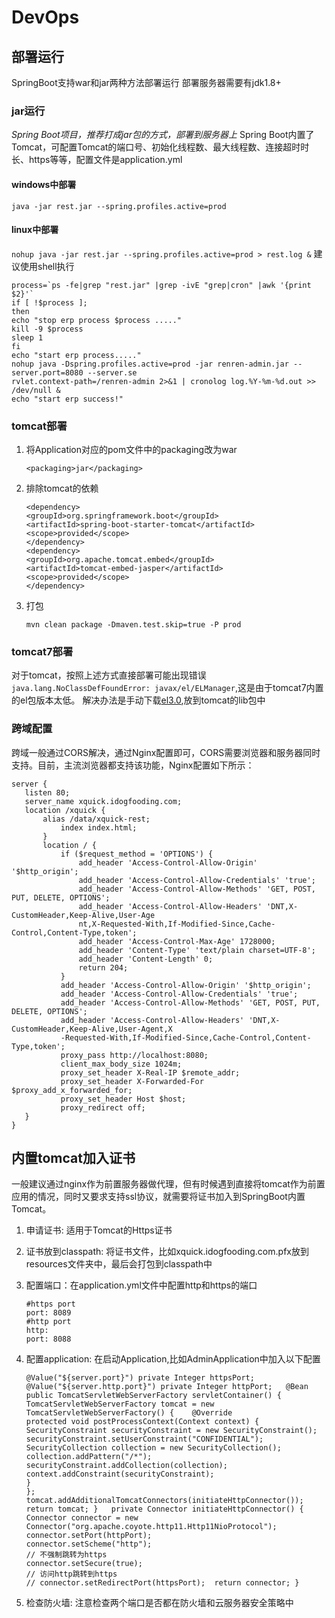 # DevOps

## 部署运行

SpringBoot支持war和jar两种方法部署运行 部署服务器需要有jdk1.8+

### jar运行

_Spring Boot项目，推荐打成jar包的方式，部署到服务器上_ Spring Boot内置了Tomcat，可配置Tomcat的端口号、初始化线程数、最大线程数、连接超时时长、https等等，配置文件是application.yml

#### windows中部署

`java -jar rest.jar --spring.profiles.active=prod`

#### linux中部署

`nohup java -jar rest.jar --spring.profiles.active=prod > rest.log &` 建议使用shell执行

```text
process=`ps -fe|grep "rest.jar" |grep -ivE "grep|cron" |awk '{print $2}'`
if [ !$process ];
then
echo "stop erp process $process ....."
kill -9 $process
sleep 1
fi
echo "start erp process....."
nohup java -Dspring.profiles.active=prod -jar renren-admin.jar --server.port=8080 --server.se
rvlet.context-path=/renren-admin 2>&1 | cronolog log.%Y-%m-%d.out >> /dev/null &
echo "start erp success!"
```

### tomcat部署

1. 将Application对应的pom文件中的packaging改为war

   ```text
   <packaging>jar</packaging>
   ```

2. 排除tomcat的依赖

   ```text
   <dependency>
   <groupId>org.springframework.boot</groupId>
   <artifactId>spring-boot-starter-tomcat</artifactId>
   <scope>provided</scope>
   </dependency>
   <dependency>
   <groupId>org.apache.tomcat.embed</groupId>
   <artifactId>tomcat-embed-jasper</artifactId>
   <scope>provided</scope>
   </dependency>
   ```

3. 打包

   `mvn clean package -Dmaven.test.skip=true -P prod`

### tomcat7部署

对于tomcat，按照上述方式直接部署可能出现错误`java.lang.NoClassDefFoundError: javax/el/ELManager`,这是由于tomcat7内置的el包版本太低。 解决办法是手动下载[el3.0](https://mvnrepository.com/artifact/javax.el/javax.el-api/3.0.0),放到tomcat的lib包中

### 跨域配置

跨域一般通过CORS解决，通过Nginx配置即可，CORS需要浏览器和服务器同时支持。目前，主流浏览器都支持该功能，Nginx配置如下所示：

```text
server {
   listen 80;
   server_name xquick.idogfooding.com;
   location /xquick {
       alias /data/xquick-rest;
           index index.html;
       }
       location / {
           if ($request_method = 'OPTIONS') {
               add_header 'Access-Control-Allow-Origin' '$http_origin';
               add_header 'Access-Control-Allow-Credentials' 'true';
               add_header 'Access-Control-Allow-Methods' 'GET, POST, PUT, DELETE, OPTIONS';
               add_header 'Access-Control-Allow-Headers' 'DNT,X-CustomHeader,Keep-Alive,User-Age
               nt,X-Requested-With,If-Modified-Since,Cache-Control,Content-Type,token';
               add_header 'Access-Control-Max-Age' 1728000;
               add_header 'Content-Type' 'text/plain charset=UTF-8';
               add_header 'Content-Length' 0;
               return 204;
           }
           add_header 'Access-Control-Allow-Origin' '$http_origin';
           add_header 'Access-Control-Allow-Credentials' 'true';
           add_header 'Access-Control-Allow-Methods' 'GET, POST, PUT, DELETE, OPTIONS';
           add_header 'Access-Control-Allow-Headers' 'DNT,X-CustomHeader,Keep-Alive,User-Agent,X
           -Requested-With,If-Modified-Since,Cache-Control,Content-Type,token';
           proxy_pass http://localhost:8080;
           client_max_body_size 1024m;
           proxy_set_header X-Real-IP $remote_addr;
           proxy_set_header X-Forwarded-For $proxy_add_x_forwarded_for;
           proxy_set_header Host $host;
           proxy_redirect off;
   }
}
```

## 内置tomcat加入证书

一般建议通过nginx作为前置服务器做代理，但有时候遇到直接将tomcat作为前置应用的情况，同时又要求支持ssl协议，就需要将证书加入到SpringBoot内置Tomcat。

1. 申请证书: 适用于Tomcat的Https证书
2. 证书放到classpath: 将证书文件，比如xquick.idogfooding.com.pfx放到resources文件夹中，最后会打包到classpath中
3. 配置端口：在application.yml文件中配置http和https的端口

   ```text
   #https port
   port: 8089 
   #http port
   http:
   port: 8088
   ```

4. 配置application: 在启动Application,比如AdminApplication中加入以下配置

   ```text
   @Value("${server.port}") private Integer httpsPort;   @Value("${server.http.port}") private Integer httpPort;   @Bean public TomcatServletWebServerFactory servletContainer() {
   TomcatServletWebServerFactory tomcat = new TomcatServletWebServerFactory() {    @Override
   protected void postProcessContext(Context context) {
   SecurityConstraint securityConstraint = new SecurityConstraint();
   securityConstraint.setUserConstraint("CONFIDENTIAL");
   SecurityCollection collection = new SecurityCollection();
   collection.addPattern("/*");
   securityConstraint.addCollection(collection);
   context.addConstraint(securityConstraint);
   }
   };
   tomcat.addAdditionalTomcatConnectors(initiateHttpConnector());
   return tomcat; }   private Connector initiateHttpConnector() {
   Connector connector = new Connector("org.apache.coyote.http11.Http11NioProtocol");
   connector.setPort(httpPort);
   connector.setScheme("http");
   // 不强制跳转为https
   connector.setSecure(true);
   // 访问http跳转到https
   // connector.setRedirectPort(httpsPort);  return connector; }
   ```

5. 检查防火墙: 注意检查两个端口是否都在防火墙和云服务器安全策略中

